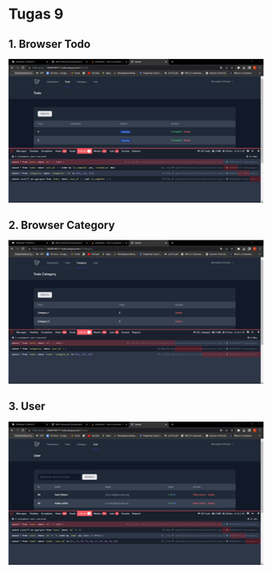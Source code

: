 # Tugas 9

## 1. Browser Todo

![Alt text](screenshot/tugas9/Screenshot_browsertodo.png)

## 2. Browser Category

![Alt text](screenshot/tugas9/Screenshot_browsercategory.png)

## 3. User

![Alt text](screenshot/tugas9/Screenshot_browseruser.png)
